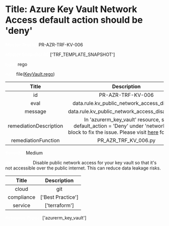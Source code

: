 



# Title: Azure Key Vault Network Access default action should be 'deny'


***<font color="white">Master Test Id:</font>*** PR-AZR-TRF-KV-006

***<font color="white">Master Snapshot Id:</font>*** ['TRF_TEMPLATE_SNAPSHOT']

***<font color="white">type:</font>*** rego

***<font color="white">rule:</font>*** file([KeyVault.rego])  
  
  
  
  

|Title|Description|
| :---: | :---: |
|id|PR-AZR-TRF-KV-006|
|eval|data.rule.kv_public_network_access_disabled|
|message|data.rule.kv_public_network_access_disabled_err|
|remediationDescription|In 'azurerm_key_vault' resource, set default_action = 'Deny' under 'network_acls' block to fix the issue. Please visit <a href='https://registry.terraform.io/providers/hashicorp/azurerm/latest/docs/resources/key_vault#default_action' target='_blank'>here</a> for details.|
|remediationFunction|PR_AZR_TRF_KV_006.py|


***<font color="white">Severity:</font>*** Medium

***<font color="white">Description:</font>*** Disable public network access for your key vault so that it's not accessible over the public internet. This can reduce data leakage risks.  
  
  

|Title|Description|
| :---: | :---: |
|cloud|git|
|compliance|['Best Practice']|
|service|['terraform']|


***<font color="white">Resource Types:</font>*** ['azurerm_key_vault']


[KeyVault.rego]: https://github.com/prancer-io/prancer-compliance-test/tree/master/azure/terraform/KeyVault.rego
